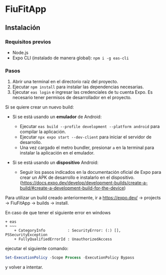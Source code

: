 # FiuFitApp

## Instalación

### Requisitos previos
- Node.js
- Expo CLI (instalado de manera global):
  `npm i -g eas-cli`

### Pasos
1. Abrir una terminal en el directorio raíz del proyecto.
2. Ejecutar `npm install` para instalar las dependencias necesarias.
3. Ejecutar `eas login` e ingresar las credenciales de tu cuenta Expo. Es necesario tener permisos de desarrollador en el proyecto.

Si se quiere crear un nuevo build:

* Si se está usando un **emulador** de Android:
   - Ejecutar `eas build --profile development --platform android` para compilar la aplicación.
   - Ejecutar `npx expo start --dev-client` para iniciar el servidor de desarrollo.
   - Una vez cargado el metro bundler, presionar `a` en la terminal para instalar la aplicación en el emulador.

* Si se está usando un **dispositivo** Android:
   - Seguir los pasos indicados en la documentación oficial de Expo para crear un APK de desarrollo e instalarlo en el dispositivo. (https://docs.expo.dev/develop/development-builds/create-a-build/#create-a-development-build-for-the-device)

Para utilizar un build creado anteriormente, ir a https://expo.dev/ -> projects -> FiuFitApp -> builds -> install.

En caso de que tener el siguiente error en windows

```
+ eas
+ ~~~
    + CategoryInfo          : SecurityError: (:) [], PSSecurityException
    + FullyQualifiedErrorId : UnauthorizedAccess
```
ejecutar el siguiente comando: 
```powershell
Set-ExecutionPolicy -Scope Process -ExecutionPolicy Bypass
```
y volver a intentar.
